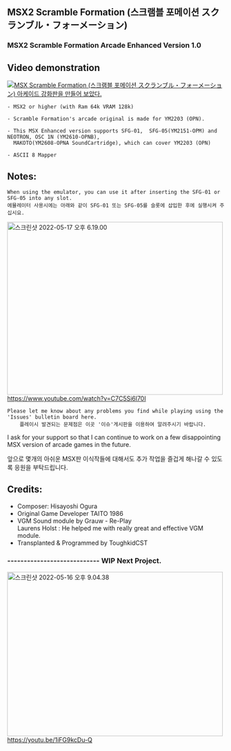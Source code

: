 ## MSX2 Scramble Formation (스크램블 포메이션 スクランブル・フォーメーション)
### MSX2 Scramble Formation Arcade Enhanced Version 1.0


## Video demonstration

[![MSX Scramble Formation (스크램블 포메이션 スクランブル・フォーメーション) 아케이드 강화판을 만들어 보았다.](https://yt-embed.herokuapp.com/embed?v=-FMkd4vgoHE)](https://youtu.be/-FMkd4vgoHE "MSX Scramble Formation (스크램블 포메이션 スクランブル・フォーメーション) 아케이드 강화판을 만들어 보았다. ")



	- MSX2 or higher (with Ram 64k VRAM 128k) 
 
	- Scramble Formation's arcade original is made for YM2203 (OPN).

	- This MSX Enhanced version supports SFG-01,  SFG-05(YM2151-OPM) and NEOTRON, OSC 1N (YM2610-OPNB), 
	  MAKOTO(YM2608-OPNA SoundCartridge), which can cover YM2203 (OPN)

	- ASCII 8 Mapper



## Notes:

	When using the emulator, you can use it after inserting the SFG-01 or SFG-05 into any slot.
	에뮬레이터 사용시에는 아래와 같이 SFG-01 또는 SFG-05를 슬롯에 삽입한 후에 실행시켜 주십시요. 

<a data-flickr-embed="true" href="https://www.youtube.com/watch?v=C7C5Si6l70I" title="스크린샷 2022-05-17 오후 6.19.00"><img src="https://live.staticflickr.com/65535/52080158180_483770d93d.jpg" width="500" height="401" alt="스크린샷 2022-05-17 오후 6.19.00"></a>
https://www.youtube.com/watch?v=C7C5Si6l70I

	Please let me know about any problems you find while playing using the 'Issues' bulletin board here.
    	플레이시 발견되는 문제점은 이곳 '이슈'게시판을 이용하여 알려주시기 바랍니다. 


I ask for your support so that 
            I can continue to work on a few disappointing MSX version of arcade games in the future.

앞으로 몇개의 아쉬운 MSX판 이식작들에 대해서도 추가 작업을 즐겁게 해나갈 수 있도록 응원을 부탁드립니다. 


## Credits:

- Composer: Hisayoshi Ogura
- Original Game Developer TAITO 1986
- VGM Sound module by Grauw - Re-Play                           
  Laurens Holst : He helped me with really great and effective VGM module.
- Transplanted & Programmed by ToughkidCST 



### ----------------------------   WIP Next Project.  

<a data-flickr-embed="true" href="https://youtu.be/1iFG9kcDu-Q" title="스크린샷 2022-05-16 오후 9.04.38"><img src="https://live.staticflickr.com/65535/52079798386_38ce999f5c.jpg" width="500" height="381" alt="스크린샷 2022-05-16 오후 9.04.38"></a> https://youtu.be/1iFG9kcDu-Q
